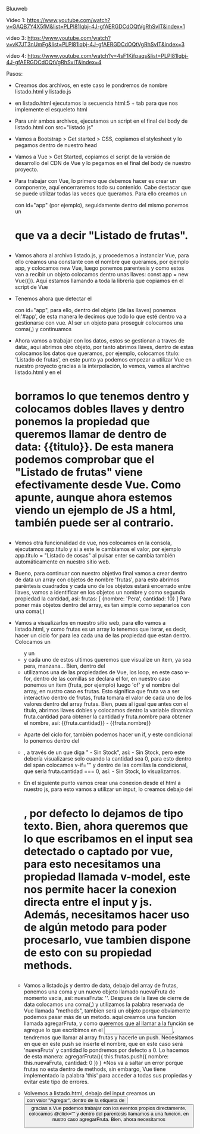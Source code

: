 Bluuweb

Video 1: https://www.youtube.com/watch?v=GAQB7Y4X5fM&list=PLPl81lqbj-4J-gfAERGDCdOQtVgRhSvIT&index=1

video 3: https://www.youtube.com/watch?v=vK7JT3nUmFg&list=PLPl81lqbj-4J-gfAERGDCdOQtVgRhSvIT&index=3

video 4: https://www.youtube.com/watch?v=4sF1Kifpaqs&list=PLPl81lqbj-4J-gfAERGDCdOQtVgRhSvIT&index=4

Pasos:

- Creamos dos archivos, en este caso le pondremos de nombre listado.html y listado.js

- en listado.html ejecutamos la secuencia html:5 + tab para que nos implemente el esqueleto html

- Para unir ambos archivos, ejecutamos un script en el final del body de listado.html con src="listado.js"

- Vamos a Bootstrap > Get started > CSS, copiamos el stylesheet y lo pegamos dentro de nuestro head

- Vamos a Vue > Get Started, copiamos el script de la versión de desarrollo del CDN de Vue y lo pegamos en el final del body de nuestro proyecto.

- Para trabajar con Vue, lo primero que debemos hacer es crear un componente, aquí encerraremos todo su contenido. Cabe destacar que se puede utilizar todas las veces que queramos. Para ello creamos un <div> con id="app" (por ejemplo), seguidamente dentro del mismo ponemos un <h1> que va a decir "Listado de frutas".

- Vamos ahora al archivo listado.js, y procedemos a instanciar Vue, para ello creamos una constante con el nombre que queramos, por ejemplo app, y colocamos new Vue, luego ponemos parentesis y como estos van a recibir un objeto colocamos dentro unas llaves: const app = new Vue({}). Aquí estamos llamando a toda la libreria que copiamos en el script de Vue

- Tenemos ahora que detectar el <div> con id="app", para ello, dentro del objeto (de las llaves) ponemos el:'#app', de esta manera le decimos que todo lo que esté dentro va a gestionarse con vue. Al ser un objeto para proseguir colocamos una coma(,) y continuamos

- Ahora vamos a trabajar con los datos, estos se gestionan a traves de data:, aqui abrimos otro objeto, por tanto abrimos llaves, dentro de estas colocamos los datos que queramos, por ejemplo, colocamos titulo: 'Listado de frutas', en este punto ya podemos empezar a utilizar Vue en nuestro proyecto gracias a la interpolación, lo vemos, vamos al archivo listado.html y en el <h1> borramos lo que tenemos dentro y colocamos dobles llaves y dentro ponemos la propiedad que queremos llamar de dentro de data: {{titulo}}. De esta manera podemos comprobar que el "Listado de frutas" viene efectivamente desde Vue. Como apunte, aunque ahora estemos viendo un ejemplo de JS a html, también puede ser al contrario.

- Vemos otra funcionalidad de vue, nos colocamos en la consola, ejecutamos app.titulo y si a este le cambiamos el valor, por ejemplo app.titulo = "Listado de cosas" al pulsar enter se cambia también automáticamente en nuestro sitio web.

- Bueno, para continuar con nuestro objetivo final vamos a crear dentro de data un array con objetos de nombre 'frutas', para esto abrimos paréntesis cuadrados y cada uno de los objetos estará encerrado entre llaves, vamos a identificar en los objetos un nombre y como segunda propiedad la cantidad, asi: 
frutas: [
    {nombre: 'Pera', cantidad: 10}
]
Para poner más objetos dentro del array, es tan simple como separarlos con una coma(,)

- Vamos a visualizarlos en nuestro sitio web, para ello vamos a listado.html, y como frutas es un array lo tenemos que iterar, es decir, hacer un ciclo for para lea cada una de las propiedad que estan dentro. Colocamos un <ul> y un <li> y cada uno de estos ultimos queremos que visualize un item, ya sea pera, manzana... Bien, dentro del <li> utilizamos una de las propiedades de Vue, los loop, en este caso v-for, dentro de las comillas se declara el for, en nuestro caso ponemos un item (fruta, por ejemplo) luego 'of' y el nombre del array, en nustro caso es frutas. Esto significa que fruta va a ser interactivo dentro de frutas, fruta tomara el valor de cada uno de los valores dentro del array frutas. Bien, pues al igual que antes con el titulo, abrimos llaves dobles y colocamos dentro la variable dinamica fruta.cantidad para obtener la cantidad y fruta.nombre para obtener el nombre, así:
{{fruta.cantidad}} - {{fruta.nombre}}

- Aparte del ciclo for, también podemos hacer un if, y este condicional lo ponemos dentro del <li>, a través de un <span> que diga " - Sin Stock", así: <span> - Sin Stock</span>, pero este debería visualizarse solo cuando la cantidad sea 0, para esto dentro del span colocamos v-if="" y dentro de las comillas la condicional, que sería fruta.cantidad === 0, así: 
<span v-if="fruta.cantidad === 0"> - Sin Stock</span>, lo visualizamos.

- En el siguiente punto vamos crear una conexion desde el html a nuestro js, para esto vamos a utilizar un input, lo creamos debajo del <h1>, por defecto lo dejamos de tipo texto. Bien, ahora queremos que lo que escribamos en el input sea detectado o captado por vue, para esto necesitamos una propiedad llamada v-model, este nos permite hacer la conexion directa entre el input y js. Además, necesitamos hacer uso de algún metodo para poder procesarlo, vue tambien dispone de esto con su propiedad methods.

- Vamos a listado.js y dentro de data, debajo del array de frutas, ponemos una coma y un nuevo objeto llamado nuevaFruta de momento vacia, así: nuevaFruta: ''. Despues de la llave de cierre de data colocamos una coma(,) y utilizamos la palabra reservada de Vue llamada "methods", tambien será un objeto porque obviamente podemos pasar más de un metodo. aquí creamos una funcion llamada agregarFruta, y como queremos que al llamar a la función se agregue lo que escribimos en el <input>, tendremos que llamar al array frutas y hacerle un push.
Necesitamos en que en este push se inserte el nombre, que en este caso será 'nuevaFruta' y cantidad lo pondremos por defecto a 0. Lo hacemos de esta manera:
agregarFruta(){
    this.frutas.push({
        nombre: this.nuevaFruta, cantidad: 0
    })
}
*Nos va a saltar un error porque frutas no esta dentro de methods, sin embargo, Vue tiene implementado la palabra 'this' para acceder a todas sus propiedas y evitar este tipo de errores.

- Volvemos a listado.html, debajo del input creamos un <button> con valor "Agregar", dentro de la etiqueta de <button> gracias a Vue podemos trabajar con los eventos propios directamente, colocamos @click="" y dentro del parentesis llamamos a una funcion, en nustro caso agregarFruta. Bien, ahora necesitamos